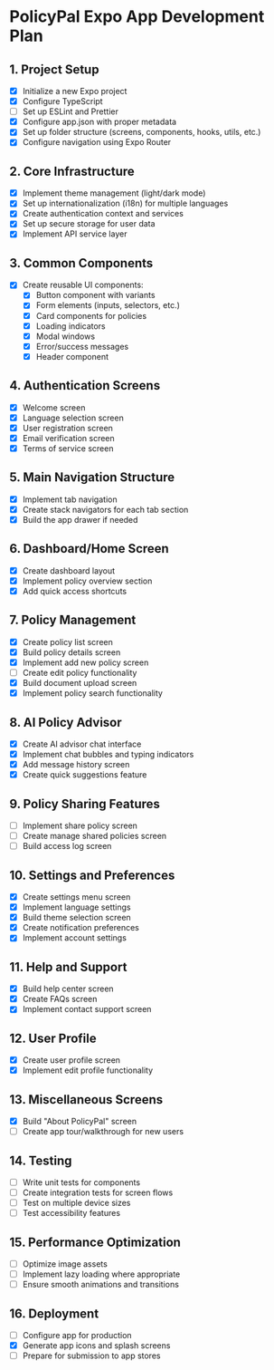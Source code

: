 # PolicyPal Expo App Development Plan

## 1. Project Setup
- [x] Initialize a new Expo project
- [x] Configure TypeScript
- [ ] Set up ESLint and Prettier
- [x] Configure app.json with proper metadata
- [x] Set up folder structure (screens, components, hooks, utils, etc.)
- [x] Configure navigation using Expo Router

## 2. Core Infrastructure
- [x] Implement theme management (light/dark mode)
- [x] Set up internationalization (i18n) for multiple languages
- [x] Create authentication context and services
- [x] Set up secure storage for user data
- [x] Implement API service layer

## 3. Common Components
- [x] Create reusable UI components:
  - [x] Button component with variants
  - [x] Form elements (inputs, selectors, etc.)
  - [x] Card components for policies
  - [x] Loading indicators
  - [x] Modal windows
  - [x] Error/success messages
  - [x] Header component

## 4. Authentication Screens
- [x] Welcome screen
- [x] Language selection screen
- [x] User registration screen
- [x] Email verification screen
- [x] Terms of service screen

## 5. Main Navigation Structure
- [x] Implement tab navigation
- [x] Create stack navigators for each tab section
- [x] Build the app drawer if needed

## 6. Dashboard/Home Screen
- [x] Create dashboard layout
- [x] Implement policy overview section
- [x] Add quick access shortcuts

## 7. Policy Management
- [x] Create policy list screen
- [x] Build policy details screen
- [x] Implement add new policy screen
- [ ] Create edit policy functionality
- [x] Build document upload screen
- [x] Implement policy search functionality

## 8. AI Policy Advisor
- [x] Create AI advisor chat interface
- [x] Implement chat bubbles and typing indicators
- [x] Add message history screen
- [x] Create quick suggestions feature

## 9. Policy Sharing Features
- [ ] Implement share policy screen
- [ ] Create manage shared policies screen
- [ ] Build access log screen

## 10. Settings and Preferences
- [x] Create settings menu screen
- [x] Implement language settings
- [x] Build theme selection screen
- [x] Create notification preferences
- [x] Implement account settings

## 11. Help and Support
- [x] Build help center screen
- [x] Create FAQs screen
- [x] Implement contact support screen

## 12. User Profile
- [x] Create user profile screen
- [x] Implement edit profile functionality

## 13. Miscellaneous Screens
- [x] Build "About PolicyPal" screen
- [ ] Create app tour/walkthrough for new users

## 14. Testing
- [ ] Write unit tests for components
- [ ] Create integration tests for screen flows
- [ ] Test on multiple device sizes
- [ ] Test accessibility features

## 15. Performance Optimization
- [ ] Optimize image assets
- [ ] Implement lazy loading where appropriate
- [ ] Ensure smooth animations and transitions

## 16. Deployment
- [ ] Configure app for production
- [x] Generate app icons and splash screens
- [ ] Prepare for submission to app stores 